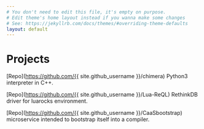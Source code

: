```yaml
---
# You don't need to edit this file, it's empty on purpose.
# Edit theme's home layout instead if you wanna make some changes
# See: https://jekyllrb.com/docs/themes/#overriding-theme-defaults
layout: default
---
```


[about]: (/about)

# Projects

[Repo](https://github.com/{{ site.github_username }}/chimera) Python3 interpreter in C++.

[Repo](https://github.com/{{ site.github_username }}/Lua-ReQL) RethinkDB driver for luarocks environment.

[Repo](https://github.com/{{ site.github_username }}/CaaSbootstrap) microservice intended to bootstrap itself into a compiler.
